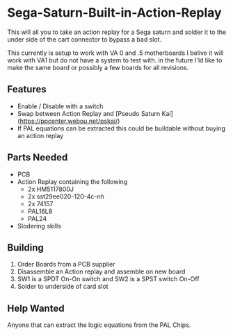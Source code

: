 
# Sega-Saturn-Built-in-Action-Replay

This will all you to take an action replay for a Sega saturn and solder it to the under side of the cart connector to bypass a bad slot.

This currently is setup to work with VA 0 and .5 motherboards I belive it will work with VA1 but do not have a system to test with. in the future I'ld like to make the same board or possibly a few boards for all revisions.




## Features

- Enable / Disable with a switch
- Swap between Action Replay and [Pseudo Saturn Kai] (https://ppcenter.webou.net/pskai/)
- If PAL equations can be extracted this could be buildable without buying an action replay 
## Parts Needed
- PCB
- Action Replay containing the following
    - 2x HM5117800J
    - 2x sst29ee020-120-4c-nh
    - 2x 74157
    - PAL16L8 
    - PAL24
- Slodering skills
## Building

1. Order Boards from a PCB supplier
2. Disassemble an Action replay and assemble on new board
3. SW1 is a SPDT On-On switch and SW2 is a SPST switch On-Off
4. Solder to underside of card slot
## Help Wanted
 Anyone that can extract the logic equations from the PAL Chips.
